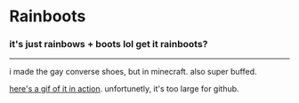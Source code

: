 # Rainboots
### it's just rainbows + boots lol get it rainboots?
---
i made the gay converse shoes, but in minecraft. also super buffed.

[here's a gif of it in action](https://i.imgur.com/tnFzVzQ.gif). unfortunetly, it's too large for github.
